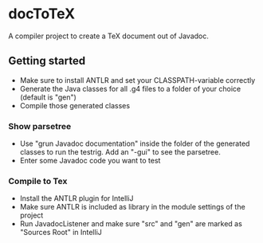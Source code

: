 # docToTeX
A compiler project to create a TeX document out of Javadoc.

## Getting started

- Make sure to install ANTLR and set your CLASSPATH-variable correctly
- Generate the Java classes for all .g4 files to a folder of your choice (default is "gen")
- Compile those generated classes

### Show parsetree
- Use "grun Javadoc documentation" inside the folder of the generated classes to run the testrig. Add an "-gui" to see the parsetree.
- Enter some Javadoc code you want to test

### Compile to Tex
- Install the ANTLR plugin for IntelliJ
- Make sure ANTLR is included as library in the module settings of the project
- Run JavadocListener and make sure "src" and "gen" are marked as "Sources Root" in IntelliJ

